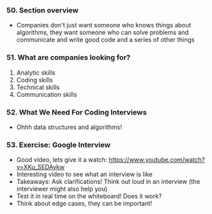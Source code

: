 ### 50. Section overview
- Companies don't just want someone who knows things about algorithms, they want someone who can solve problems and communicate and write good code and a series of other things

### 51. What are companies looking for?
1. Analytic skills
2. Coding skills
3. Technical skills
4. Communication skills

### 52. What We Need For Coding Interviews
- Ohhh data structures and algorithms!

### 53. Exercise: Google Interview
- Good video, lets give it a watch: https://www.youtube.com/watch?v=XKu_SEDAykw
- Interesting video to see what an interview is like
- Takeaways: Ask clarifications! Think out loud in an interview (the interviewer might also help you)
- Test it in real time on the whiteboard! Does it work?
- Think about edge cases, they can be important!